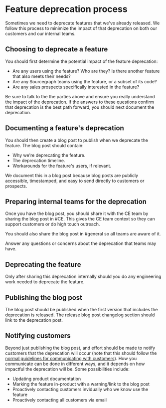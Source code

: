 # Feature deprecation process

Sometimes we need to deprecate features that we've already released. We follow this process to minimize the impact of that deprecation on both our customers and our internal teams.

## Choosing to deprecate a feature

You should first determine the potential impact of the feature deprecation:

- Are any users using the feature? Who are they? Is there another feature that also meets their needs?
- Are any Sourcegraph teams using the feature, or a subset of its code?
- Are any sales prospects specifically interested in the feature?

Be sure to talk to the the parties above and ensure you really understand the impact of the deprecation. If the answers to these questions confirm that deprecation is the best path forward, you should next document the deprecation.

## Documenting a feature's deprecation

You should then create a blog post to publish when we deprecate the feature. The blog post should contain:

- Why we're deprecating the feature.
- The deprecation timeline.
- Workarounds for the feature's users, if relevant.

We document this in a blog post because blog posts are publicly accessible, timestamped, and easy to send directly to customers or prospects.

## Preparing internal teams for the deprecation

Once you have the blog post, you should share it with the CE team by sharing the blog post in #CE. This gives the CE team context so they can support customers or do high touch outreach.

You should also share the blog post in #general so all teams are aware of it.

Answer any questions or concerns about the deprecation that teams may have.

## Deprecating the feature

Only after sharing this deprecation internally should you do any engineering work needed to deprecate the feature.

## Publishing the blog post

The blog post should be published when the first version that includes the deprecation is released. The release blog post changelog section should link to the deprecation post.

## Notifying customers

Beyond just publishing the blog post, and effort should be made to notify customers that the deprecation will occur (note that this should follow the [normal guidelines for communicating with customers](../index.md#talking-to-customers-and-stakeholders)). How you communicate can be done in different ways, and it depends on how impactful the deprecation will be. Some possibilities include:

- Updating product documentation
- Marking the feature in-product with a warning/link to the blog post
- Proactively contacting customers invidually who we know use the feature
- Proactively contacting all customers via email
